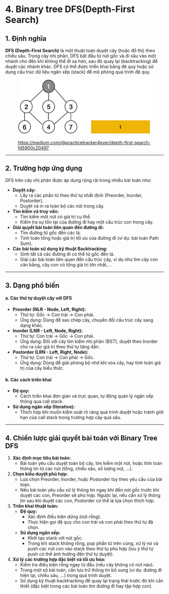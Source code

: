 # 4. Binary tree DFS(Depth-First Search)

## 1. Định nghĩa

**DFS (Depth-First Search)** là một thuật toán duyệt cây (hoặc đồ thị) theo chiều sâu. Trong cây nhị phân, DFS bắt đầu từ nút gốc và đi sâu vào một nhánh cho đến khi không thể đi xa hơn, sau đó quay lại (backtracking) để duyệt các nhánh khác. DFS có thể được triển khai bằng đệ quy hoặc sử dụng cấu trúc dữ liệu ngăn xếp (stack) để mô phỏng quá trình đệ quy.

<figure><img src="../../../.gitbook/assets/DFS.gif" alt=""><figcaption><p><a href="https://medium.com/@practicetracker4ever/depth-first-search-fd5900c20497">https://medium.com/@practicetracker4ever/depth-first-search-fd5900c20497</a></p></figcaption></figure>



***

## 2. Trường hợp ứng dụng

DFS trên cây nhị phân được áp dụng rộng rãi trong nhiều bài toán như:

* **Duyệt cây:**
  * Lấy ra các phần tử theo thứ tự nhất định (Preorder, Inorder, Postorder).
  * Duyệt và in ra toàn bộ các nút trong cây.
* **Tìm kiếm và truy vấn:**
  * Tìm kiếm một nút có giá trị cụ thể.
  * Kiểm tra sự tồn tại của đường đi hay một cấu trúc con trong cây.
* **Giải quyết bài toán liên quan đến đường đi:**
  * Tìm đường từ gốc đến các lá.
  * Tính toán tổng hoặc giá trị tối ưu của đường đi (ví dụ: bài toán Path Sum).
* **Các bài toán sử dụng kỹ thuật Backtracking:**
  * Sinh tất cả các đường đi có thể từ gốc đến lá.
  * Giải các bài toán liên quan đến cấu trúc cây, ví dụ như tìm cây con cân bằng, cây con có tổng giá trị lớn nhất,…

***

## 3. Dạng phổ biến

#### a. Các thứ tự duyệt cây với DFS

* **Preorder (NLR - Node, Left, Right):**
  * Thứ tự: Gốc → Con trái → Con phải.
  * Ứng dụng: Dùng để sao chép cây, chuyển đổi cấu trúc cây sang dạng khác.
* **Inorder (LNR - Left, Node, Right):**
  * Thứ tự: Con trái → Gốc → Con phải.
  * Ứng dụng: Đối với cây tìm kiếm nhị phân (BST), duyệt theo Inorder cho ra các giá trị theo thứ tự tăng dần.
* **Postorder (LRN - Left, Right, Node):**
  * Thứ tự: Con trái → Con phải → Gốc.
  * Ứng dụng: Dùng để giải phóng bộ nhớ khi xóa cây, hay tính toán giá trị của cây biểu thức.

#### b. Các cách triển khai

* **Đệ quy:**
  * Cách triển khai đơn giản và trực quan, tự động quản lý ngăn xếp thông qua call stack.
* **Sử dụng ngăn xếp (Iterative):**
  * Thích hợp khi muốn kiểm soát rõ ràng quá trình duyệt hoặc tránh giới hạn của call stack trong trường hợp cây quá sâu.

***

## 4. Chiến lược giải quyết bài toán với Binary Tree DFS

1. **Xác định mục tiêu bài toán:**
   * Bài toán yêu cầu duyệt toàn bộ cây, tìm kiếm một nút, hoặc tính toán thông tin từ các nút (tổng, chiều sâu, số lượng nút, …).
2. **Chọn kiểu duyệt phù hợp:**
   * Lựa chọn Preorder, Inorder, hoặc Postorder tùy theo yêu cầu của bài toán.
   * Nếu bài toán yêu cầu xử lý thông tin ngay khi đến nút gốc trước khi duyệt các con, Preorder sẽ phù hợp. Ngược lại, nếu cần xử lý thông tin sau khi duyệt các con, Postorder có thể là lựa chọn thích hợp.
3. **Triển khai thuật toán:**
   * **Đệ quy:**
     * Xác định điều kiện dừng (nút rỗng).
     * Thực hiện gọi đệ quy cho con trái và con phải theo thứ tự đã chọn.
   * **Sử dụng ngăn xếp:**
     * Khởi tạo stack với nút gốc.
     * Trong khi stack không rỗng, pop phần tử trên cùng, xử lý nó và push các nút con vào stack theo thứ tự phù hợp (lưu ý thứ tự push có thể ảnh hưởng đến thứ tự duyệt).
4. **Xử lý các trường hợp đặc biệt và tối ưu hóa:**
   * Kiểm tra điều kiện rỗng ngay từ đầu (nếu cây không có nút nào).
   * Trong một số bài toán, cần lưu trữ thông tin bổ sung (ví dụ: đường đi hiện tại, chiều sâu, …) trong quá trình duyệt.
   * Sử dụng kỹ thuật backtracking để quay lại trạng thái trước đó khi cần thiết (đặc biệt trong các bài toán tìm đường đi hay tập hợp con).

